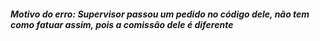 ##### Motivo do erro: Supervisor passou um pedido no código dele, não tem como fatuar assim, pois a comissão dele é diferente


